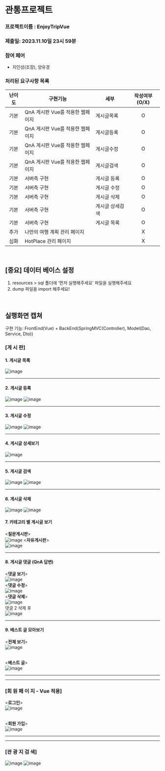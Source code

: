 # 관통프로젝트
### 프로젝트이름 : EnjoyTripVue
### 제출일: 2023.11.10일 23시 59분

### 참여 페어
- 지인성(조장), 양유경

### 처리된 요구사항 목록
|난이도|구현기능|세부|작성여부(O/X)|
|:---:|---|---|:---:|
|기본|QnA 게시판 Vue를 적용한 웹페이지|게시글목록|O|
|기본|QnA 게시판 Vue를 적용한 웹페이지|게시글등록|O|
|기본|QnA 게시판 Vue를 적용한 웹페이지|게시글수정|O|
|기본|QnA 게시판 Vue를 적용한 웹페이지|게시글검색|O|
|기본|서버측 구현|게시글 등록|O|
|기본|서버측 구현|게시글 수정|O|
|기본|서버측 구현|게시글 삭제|O|
|기본|서버측 구현|게시글 상세검색|O|
|기본|서버측 구현|게시글 목록|O|
|추가|나만의 여행 계획 관리 페이지||X|
|심화|HotPlace 관리  페이지||X|

<br/>

## [중요] 데이터 베이스 설정
1. resources > sql 폴더에 '먼저 실행해주세요' 파일을 실행해주세요
2. dump 파일을 import 해주세요!
<br/>

## 실행화면 캡쳐
구현 기능: FrontEnd(Vue) + BackEnd(SpringMVC(Controller), Model(Dao, Service, Dto))

### [게 시 판]

#### 1. 게시글 목록
![image](/uploads/e794f830c669ab7a688673aca96b4eae/image.png)

---

#### 2. 게시글 등록
![image](/uploads/63284e96393588f47cefba92ba32c081/image.png)
![image](/uploads/32e5f6f90cfc2c6d11a0333f9fadd9cc/image.png)

---

#### 3. 게시글 수정
![image](/uploads/1379e822fde7704651b3f7f02d6b1b70/image.png)
![image](/uploads/5f3cf13a3a54e235d224ae5b6e0cbcb9/image.png)

---

#### 4. 게시글 상세보기
![image](/uploads/83df659430763695ba1af5acb5f62a4a/image.png)

---

#### 5. 게시글 검색
![image](/uploads/cbc585689c3065744eccbf7be663042e/image.png)
![image](/uploads/dfbf5550b9b0eb38b6badd80aecfd8f2/image.png)

---

#### 6. 게시글 삭제
![image](/uploads/ec0eca7d2727abff2264ed538db150ce/image.png)
![image](/uploads/e754e16dfbdba7f9475c3c642af0096e/image.png)

#### 7. 카테고리 별 게시글 보기
<__질문게시판__> <br/>
![image](/uploads/d3c00b66f7053cc39b5c7f14465f5fd6/image.png)
<__자유게시판__> <br/>
![image](/uploads/dd42605c4c2058631e76d10cb8ec3db3/image.png)

---

#### 8. 게시글 댓글 (QnA 답변) 
<__댓글 보기__> <br/>
![image](/uploads/2f2021f75c59b07967e884ff2d179f09/image.png)
<br/> <__댓글 수정__> <br/>
![image](/uploads/2459313e6be63157dd2a74a8a77ea72a/image.png)
<br/> <__댓글 삭제__> <br/>
![image](/uploads/14e6af0efe4a6fb3ab31f89ef92c5633/image.png)
<br/> 댓글 2 삭제 후 <br/>
![image](/uploads/f628fccaf51b159d687a3fd6586315a3/image.png)

---

#### 9. 베스트 글 모아보기
<__전체 보기__> <br/>
![image](/uploads/766a9c87047c7c742e0874f9045c450a/image.png)

<br/> <__베스트 글__> <br/>
![image](/uploads/401ab0a6916ef694487e379386f08045/image.png)

---
---

### [회 원 페 이 지 - Vue 적용]
<__로그인__> <br/>
![image](/uploads/8a1258d51124a6a40e39b23e34e42806/image.png)

<br/> <__회원 가입__> <br/>
![image](/uploads/595a8a020a3660fd876154cc503f40ec/image.png)

---
---

### [관 광 지 검 색]
![image](/uploads/408ad4b99552247ca089d9f3f05f5967/image.png)
![image](/uploads/d46eb648a1395929559abbf937a4713f/image.png)

